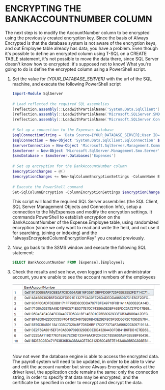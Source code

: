 <page title="Encrypting the BankAccountNumber column"/>

ENCRYPTING THE BANKACCOUNTNUMBER COLUMN
====

The next step is to modify the AccountNumber column to be encrypted using the previously created encryption key. Since the basis of Always Encrypted is that the database system is not aware of the encryption keys, and out Employee table already has data, you have a problem. Even though it's possible to define an encrypted column using T-SQL on a CREATE TABLE statement, it's not possible to move the data there, since SQL Server doesn't know how to encrypted: it's supposed not to know! What you're going to do is define the encrypted column using a PowerShell script.

1. Set the value for *{YOUR_DATABASE_SERVER}* with the url of the SQL machine, and execute the following PowerShell script

	```powershell
	Import-Module SqlServer

	# Load reflected the required SQL assemblies
	[reflection.assembly]::LoadwithPartialName('System.Data.SqlClient') | Out-Null
	[reflection.assembly]::LoadwithPartialName('Microsoft.SQLServer.SMO') | Out-Null
	[reflection.assembly]::LoadwithPartialName('Microsoft.SQLServer.ConnectionInfo') | Out-Null

	# Set up a connection to the Expenses database
	$sqlConnectionString = 'Data Source={YOUR_DATABASE_SERVER};User ID=experience1;Password=P2ssw0rd@Dev;MultipleActiveResultSets=False;Encrypt=False;TrustServerCertificate=True;Packet Size=4096;Application Name="Microsoft SQL Server Management Studio"'
	$sqlConnection = New-Object 'System.Data.SqlClient.SqlConnection' $sqlConnectionString
	$serverConnection = New-Object 'Microsoft.SqlServer.Management.Common.ServerConnection' $sqlConnection
	$smoServer = New-Object 'Microsoft.SqlServer.Management.Smo.Server' $serverConnection
	$smoDatabase = $smoServer.Databases['Expenses']

	# Set up encryption for the BankAccountNumber column
	$encryptionChanges = @()
	$encryptionChanges += New-SqlColumnEncryptionSettings -ColumnName Expense.Employee.BankAccountNumber -EncryptionType Deterministic -EncryptionKey alwaysEncryptedColumnEncryptionKey

	# Execute the PowerShell command
	Set-SqlColumnEncryption -ColumnEncryptionSettings $encryptionChanges -InputObject $smoDatabase
	```

	This script will load the required SQL Server assemblies (the SQL Client, SQL Server Management Objects and Connection Info), setup a connection to the MyExpenses and modify the encryption settings. It commands PowerShell to establish encryption on the BankAccountNumber of the Expense.Employee table, using randomized encryption (since we only want to read and write the field, and not use it for searching, joining or indexing) and the "alwaysEncryptedColumnEncryptionKey" you created previously.

2. Now, go back to the SSMS window and execute the following SQL statement:

	```sql
	SELECT BankAccountNumber FROM [Expense].[Employee];
	```
	
3. Check the results and see how, even logged in with an administrator account, you are unable to see the account numbers of the employees

	![](img/image10.png)

	Now not even the database engine is able to access the encrypted data. The payroll system will need to be updated, in order to be able to view and edit the account number but since Always Encrypted works at the driver level, the application code remains the same: only the connection string, in order to specify that data may be encrypted, and the certificate be specified in order to encrypt and decrypt the data.
